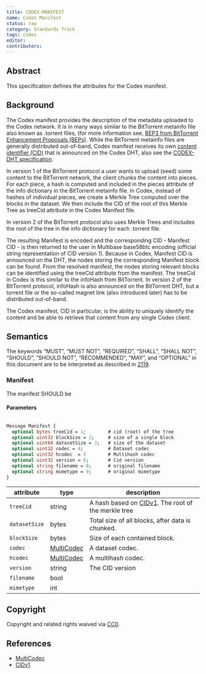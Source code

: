 ```yaml
---
title: CODEX-MANIFEST
name: Codes Manifest
status: raw
category: Standards Track
tags: codex
editor: 
contributors:
---
```


## Abstract

This specification defines the attributes for the Codex manifest.

## Background

The Codex manifest provides the description of the metadata uploaded to the Codex network.
It is in many ways similar to the BitTorrent metainfo file also known as .torrent files,
(for more information see, [BEP3 from BitTorrent Enhancement Proposals (BEPs)]().
While the BitTorrent metainfo files are generally distributed out-of-band,
Codex manifest receives its own [content identifier (CID)]() that is announced on the Codex DHT, also 
see the [CODEX-DHT specification]().

In version 1 of the BitTorrent protocol a user wants to upload (seed) some content to the BitTorrent network,
the client chunks the content into pieces.
For each piece, a hash is computed and
included in the pieces attribute of the info dictionary in the BitTorrent metainfo file.
In Codex,
instead of hashes of individual pieces,
we create a Merkle Tree computed over the blocks in the dataset.
We then include the CID of the root of this Merkle Tree as treeCid attribute in the Codex Manifest file.

In version 2 of the BitTorrent protocol also uses Merkle Trees and
includes the root of the tree in the info dictionary for each .torrent file.

The resulting Manifest is encoded and
the corresponding CID - Manifest CID - is then returned to the user in Multibase base58btc
encoding (official string representation of CID version 1).
Because in Codex, Manifest CID is announced on the DHT,
the nodes storing the corresponding Manifest block can be found.
From the resolved manifest, 
the nodes storing relevant blocks can be identified using the treeCid attribute from the manifest.
The treeCid in Codex is this similar to the infoHash from BitTorrent.
In version 2 of the BitTorrent protocol,
infoHash is also announced on the BitTorrent DHT,
but a torrent file or the so-called magnet link (also introduced later)
has to be distributed out-of-band.

The Codex manifest, CID in particular,
is the ability to uniquely identify the content and
be able to retrieve that content from any single Codex client.

## Semantics

The keywords “MUST”, “MUST NOT”, “REQUIRED”, “SHALL”, “SHALL NOT”,
“SHOULD”, “SHOULD NOT”, “RECOMMENDED”, “MAY”, and
“OPTIONAL” in this document are to be interpreted as described in [2119](https://www.ietf.org/rfc/rfc2119.txt).

### Manifest

The manifest SHOULD be 

#### Parameters

```protobuf

Message Manifest {
  optional bytes treeCid = 1;        # cid (root) of the tree
  optional uint32 blockSize = 2;     # size of a single block
  optional uint64 datasetSize = 3;   # size of the dataset
  optional uint32 codec = 4;         # Dataset codec
  optional uint32 hcodec  = 5        # Multihash codec
  optional uint32 version = 6;       # Cid version
  optional string filename = 8;      # original filename
  optional string mimetype = 9;      # original mimetype
}

```

| attribute | type | description |
|-----------|------|-------------|
| `treeCid` | string | A hash based on [CIDv1](https://github.com/multiformats/cid#cidv1). The root of the merkle tree |
| `datasetSize` | bytes | Total size of all blocks, after data is chunked. |
| `blockSize` | bytes | Size of each contained block. |
| `codec` | [MultiCodec](https://github.com/multiformats/multicodec) |  A dataset codec. |
| `hcodec` | [MultiCodec](https://github.com/multiformats/multicodec) | A multihash codec. |
| `version` | string | The CID version |
| `filename` | bool | |
| `mimetype` | int |  |

## Copyright

Copyright and related rights waived via [CC0](https://creativecommons.org/publicdomain/zero/1.0/).

## References

- [MultiCodec](https://github.com/multiformats/multicodec)
- [CIDv1](https://github.com/multiformats/cid#cidv1)
